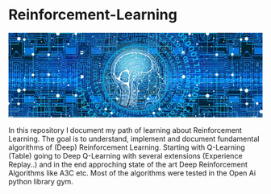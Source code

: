 # Reinforcement-Learning


![Logo](/imgs/web-3706562_640.jpg)

In this repository I document my path of learning about Reinforcement Learning.
The goal is to understand, implement and document fundamental algorithms of (Deep) Reinforcement Learning.
Starting with Q-Learning (Table) going to Deep Q-Learning with several extensions (Experience Replay..) and in the end approching state of the art Deep Reinforcement Algorithms like A3C etc.
Most of the algorithms were tested in the Open Ai python library gym. 
